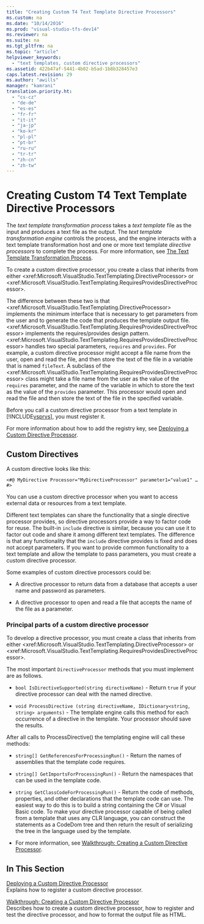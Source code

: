 ```yaml
---
title: "Creating Custom T4 Text Template Directive Processors"
ms.custom: na
ms.date: "10/14/2016"
ms.prod: "visual-studio-tfs-dev14"
ms.reviewer: na
ms.suite: na
ms.tgt_pltfrm: na
ms.topic: "article"
helpviewer_keywords: 
  - "text templates, custom directive processors"
ms.assetid: 422b47af-5441-4b02-b5ad-1b8b328457e3
caps.latest.revision: 29
ms.author: "awills"
manager: "kamrani"
translation.priority.ht: 
  - "cs-cz"
  - "de-de"
  - "es-es"
  - "fr-fr"
  - "it-it"
  - "ja-jp"
  - "ko-kr"
  - "pl-pl"
  - "pt-br"
  - "ru-ru"
  - "tr-tr"
  - "zh-cn"
  - "zh-tw"
---
```

# Creating Custom T4 Text Template Directive Processors
The *text template transformation process* takes a *text template* file as the input and produces a text file as the output. The *text template transformation engine* controls the process, and the engine interacts with a text template transformation host and one or more text template *directive processors* to complete the process. For more information, see [The Text Template Transformation Process](../modeling/the-text-template-transformation-process.md).  
  
 To create a custom directive processor, you create a class that inherits from either \<xref:Microsoft.VisualStudio.TextTemplating.DirectiveProcessor> or \<xref:Microsoft.VisualStudio.TextTemplating.RequiresProvidesDirectiveProcessor>.  
  
 The difference between these two is that \<xref:Microsoft.VisualStudio.TextTemplating.DirectiveProcessor> implements the minimum interface that is necessary to get parameters from the user and to generate the code that produces the template output file. \<xref:Microsoft.VisualStudio.TextTemplating.RequiresProvidesDirectiveProcessor> implements the requires/provides design pattern. \<xref:Microsoft.VisualStudio.TextTemplating.RequiresProvidesDirectiveProcessor> handles two special parameters, `requires` and `provides`.  For example, a custom directive processor might accept a file name from the user, open and read the file, and then store the text of the file in a variable that is named `fileText`. A subclass of the \<xref:Microsoft.VisualStudio.TextTemplating.RequiresProvidesDirectiveProcessor> class might take a file name from the user as the value of the `requires` parameter, and the name of the variable in which to store the text as the value of the `provides` parameter. This processor would open and read the file and then store the text of the file in the specified variable.  
  
 Before you call a custom directive processor from a text template in [!INCLUDE[vsprvs](../codequality/includes/vsprvs_md.md)], you must register it.  
  
 For more information about how to add the registry key, see [Deploying a Custom Directive Processor](../modeling/deploying-a-custom-directive-processor.md).  
  
## Custom Directives  
 A custom directive looks like this:  
  
 `<#@ MyDirective Processor="MyDirectiveProcessor" parameter1="value1" … #>`  
  
 You can use a custom directive processor when you want to access external data or resources from a text template.  
  
 Different text templates can share the functionality that a single directive processor provides, so directive processors provide a way to factor code for reuse. The built-in `include` directive is similar, because you can use it to factor out code and share it among different text templates. The difference is that any functionality that the `include` directive provides is fixed and does not accept parameters. If you want to provide common functionality to a text template and allow the template to pass parameters, you must create a custom directive processor.  
  
 Some examples of custom directive processors could be:  
  
-   A directive processor to return data from a database that accepts a user name and password as parameters.  
  
-   A directive processor to open and read a file that accepts the name of the file as a parameter.  
  
### Principal parts of a custom directive processor  
 To develop a directive processor, you must create a class that inherits from either \<xref:Microsoft.VisualStudio.TextTemplating.DirectiveProcessor> or \<xref:Microsoft.VisualStudio.TextTemplating.RequiresProvidesDirectiveProcessor>.  
  
 The most important `DirectiveProcessor` methods that you must implement are as follows.  
  
-   `bool IsDirectiveSupported(string directiveName)` - Return `true` if your directive processor can deal with the named directive.  
  
-   `void ProcessDirective (string directiveName, IDictionary<string, string> arguments)` - The template engine calls this method for each occurrence of a directive in the template. Your processor should save the results.  
  
 After all calls to ProcessDirective() the templating engine will call these methods:  
  
-   `string[] GetReferencesForProcessingRun()` - Return the names of assemblies that the template code requires.  
  
-   `string[] GetImportsForProcessingRun()` - Return the namespaces that can be used in the template code.  
  
-   `string GetClassCodeForProcessingRun()` - Return the code of methods, properties, and other declarations that the template code can use. The easiest way to do this is to build a string containing the C# or Visual Basic code. To make your directive processor capable of being called from a template that uses any CLR language, you can construct the statements as a CodeDom tree and then return the result of serializing the tree in the language used by the template.  
  
-   For more information, see [Walkthrough: Creating a Custom Directive Processor](../modeling/walkthrough--creating-a-custom-directive-processor.md).  
  
## In This Section  
 [Deploying a Custom Directive Processor](../modeling/deploying-a-custom-directive-processor.md)  
 Explains how to register a custom directive processor.  
  
 [Walkthrough: Creating a Custom Directive Processor](../modeling/walkthrough--creating-a-custom-directive-processor.md)  
 Describes how to create a custom directive processor, how to register and test the directive processor, and how to format the output file as HTML.
